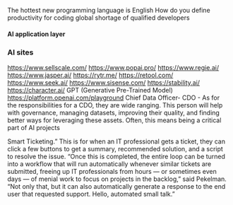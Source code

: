 The hottest new programming language is English
How do you define productivity for coding
global shortage of qualified developers

#### AI application layer

### AI sites
https://www.sellscale.com/
https://www.popai.pro/
https://www.regie.ai/
https://www.jasper.ai/
https://rytr.me/
https://retool.com/
https://www.seek.ai/
https://www.sisense.com/
https://stability.ai/
https://character.ai/
GPT (Generative Pre-Trained Model) 
https://platform.openai.com/playground
Chief Data Officer- CDO - As for the responsibilities for a CDO, they are wide ranging. This person will help with governance, managing datasets, improving their quality, and finding better ways for leveraging these assets. 
Often, this means being a critical part of AI projects

Smart Ticketing.” This is for when an IT professional gets a ticket, they can click a few buttons to get a summary, recommended solution, and a script to resolve the issue. “Once this is completed, the entire loop can be turned into a workflow that will run automatically whenever similar tickets are submitted, freeing up IT professionals from hours — or sometimes even days — of menial work to focus on projects in the backlog,” said Pekelman. 
“Not only that, but it can also automatically generate a response to the end user that requested support. Hello, automated small talk.”
